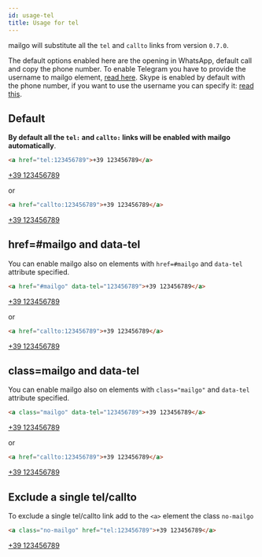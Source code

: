 ```yaml
---
id: usage-tel
title: Usage for tel
---
```


mailgo will substitute all the `tel` and `callto` links from version `0.7.0`.

The default options enabled here are the opening in WhatsApp, default call and copy the phone number. To enable Telegram you have to provide the username to mailgo element, <a href="/docs/telegram">read here</a>. Skype is enabled by default with the phone number, if you want to use the username you can specify it: <a href="/docs/skype">read this</a>.

## Default

**By default all the `tel:` and `callto:` links will be enabled with mailgo automatically**.

```html
<a href="tel:123456789">+39 123456789</a>
```

<a href="tel:123456789">+39 123456789</a>

or

```html
<a href="callto:123456789">+39 123456789</a>
```

<a href="callto:123456789">+39 123456789</a>

## href=#mailgo and data-tel

You can enable mailgo also on elements with `href=#mailgo` and `data-tel` attribute specified.

```html
<a href="#mailgo" data-tel="123456789">+39 123456789</a>
```

<a href="#mailgo" data-tel="123456789">+39 123456789</a>

or

```html
<a href="callto:123456789">+39 123456789</a>
```

<a href="callto:123456789">+39 123456789</a>

## class=mailgo and data-tel

You can enable mailgo also on elements with `class="mailgo"` and `data-tel` attribute specified.

```html
<a class="mailgo" data-tel="123456789">+39 123456789</a>
```

<a href="" class="mailgo" data-tel="123456789">+39 123456789</a>

or

```html
<a href="callto:123456789">+39 123456789</a>
```

<a href="callto:123456789">+39 123456789</a>

## Exclude a single tel/callto

To exclude a single tel/callto link add to the `<a>` element the class `no-mailgo`

```html
<a class="no-mailgo" href="tel:123456789">+39 123456789</a>
```

<a class="no-mailgo" href="tel:123456789">+39 123456789</a>
